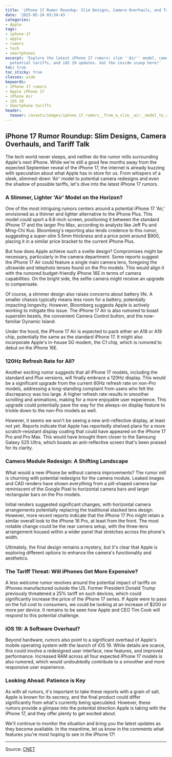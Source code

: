 ```yaml
---
title: 'iPhone 17 Rumor Roundup: Slim Designs, Camera Overhauls, and Tariff Talk'
date: '2025-05-24 03:34:43 '
categories:
- Apple
tags:
- iphone-17
- apple
- rumors
- tech
- smartphones
excerpt: 'Explore the latest iPhone 17 rumors: slim ''Air'' model, camera redesigns,
  potential tariffs, and iOS 19 updates. Get the inside scoop here!'
toc: true
toc_sticky: true
classes: wide
keywords:
- iPhone 17 rumors
- Apple iPhone 17
- iPhone Air
- iOS 19
- Smartphone tariffs
header:
  teaser: /assets/images/iphone_17_rumors__from_a_slim__air__model_to_a_25__20250524033443.jpg
---
```


## iPhone 17 Rumor Roundup: Slim Designs, Camera Overhauls, and Tariff Talk

The tech world never sleeps, and neither do the rumor mills surrounding Apple's next iPhone. While we're still a good few months away from the expected September reveal of the iPhone 17, the internet is already buzzing with speculation about what Apple has in store for us. From whispers of a sleek, slimmed-down 'Air' model to potential camera redesigns and even the shadow of possible tariffs, let's dive into the latest iPhone 17 rumors.

### A Slimmer, Lighter 'Air' Model on the Horizon?

One of the most intriguing rumors centers around a potential iPhone 17 'Air,' envisioned as a thinner and lighter alternative to the iPhone Plus. This model could sport a 6.6-inch screen, positioning it between the standard iPhone 17 and the larger Pro Max, according to analysts like Jeff Pu and Ming-Chi Kuo. Bloomberg's reporting also lends credence to this rumor, suggesting a super-slim 5.5mm thickness and a price point around $900, placing it in a similar price bracket to the current iPhone Plus.

But how does Apple achieve such a svelte design? Compromises might be necessary, particularly in the camera department. Some reports suggest the iPhone 17 Air could feature a single main camera lens, foregoing the ultrawide and telephoto lenses found on the Pro models. This would align it with the rumored budget-friendly iPhone 16E in terms of camera capabilities. On the bright side, the selfie camera might receive an upgrade to compensate.

Of course, a slimmer design also raises concerns about battery life. A smaller chassis typically means less room for a battery, potentially impacting longevity. However, Bloomberg suggests Apple is actively working to mitigate this issue. The iPhone 17 Air is also rumored to boast superslim bezels, the convenient Camera Control button, and the now-familiar Dynamic Island.

Under the hood, the iPhone 17 Air is expected to pack either an A18 or A19 chip, potentially the same as the standard iPhone 17. It might also incorporate Apple's in-house 5G modem, the C1 chip, which is rumored to debut on the iPhone 16E.

### 120Hz Refresh Rate for All?

Another exciting rumor suggests that all iPhone 17 models, including the standard and Plus versions, will finally embrace a 120Hz display. This would be a significant upgrade from the current 60Hz refresh rate on non-Pro models, addressing a long-standing complaint from users who felt the discrepancy was too large. A higher refresh rate results in smoother scrolling and animations, making for a more enjoyable user experience. This upgrade could potentially pave the way for the always-on display feature to trickle down to the non-Pro models as well.

However, it seems we won't be seeing a new anti-reflective display, at least not yet. Reports indicate that Apple has reportedly shelved plans for a more scratch-resistant display coating that could have appeared on the iPhone 17 Pro and Pro Max. This would have brought them closer to the Samsung Galaxy S25 Ultra, which boasts an anti-reflective screen that's been praised for its clarity.

### Camera Module Redesign: A Shifting Landscape

What would a new iPhone be without camera improvements? The rumor mill is churning with potential redesigns for the camera module. Leaked images and CAD renders have shown everything from a pill-shaped camera bar reminiscent of the Google Pixel to horizontal camera bars and larger rectangular bars on the Pro models. 

Initial renders suggested significant changes, with horizontal camera arrangements potentially replacing the traditional stacked lens design. However, more recent reports indicate that the iPhone 17 Pro might retain a similar overall look to the iPhone 16 Pro, at least from the front. The most notable change could be the rear camera setup, with the three-lens arrangement housed within a wider panel that stretches across the phone's width.

Ultimately, the final design remains a mystery, but it's clear that Apple is exploring different options to enhance the camera's functionality and aesthetics.

### The Tariff Threat: Will iPhones Get More Expensive?

A less welcome rumor revolves around the potential impact of tariffs on iPhones manufactured outside the US. Former President Donald Trump previously threatened a 25% tariff on such devices, which could significantly increase the price of the iPhone 17 series. If Apple were to pass on the full cost to consumers, we could be looking at an increase of $200 or more per device. It remains to be seen how Apple and CEO Tim Cook will respond to this potential challenge.

### iOS 19: A Software Overhaul?

Beyond hardware, rumors also point to a significant overhaul of Apple's mobile operating system with the launch of iOS 19. While details are scarce, this could involve a redesigned user interface, new features, and improved performance. Increased RAM across all four expected iPhone 17 models is also rumored, which would undoubtedly contribute to a smoother and more responsive user experience.

### Looking Ahead: Patience is Key

As with all rumors, it's important to take these reports with a grain of salt. Apple is known for its secrecy, and the final product could differ significantly from what's currently being speculated. However, these rumors provide a glimpse into the potential direction Apple is taking with the iPhone 17, and they offer plenty to get excited about.

We'll continue to monitor the situation and bring you the latest updates as they become available. In the meantime, let us know in the comments what features you're most hoping to see in the iPhone 17!

---

Source: [CNET](https://www.cnet.com/tech/mobile/iphone-17-rumors-from-a-slim-air-model-to-a-25-tariff-threat/#ftag=CAD590a51e)